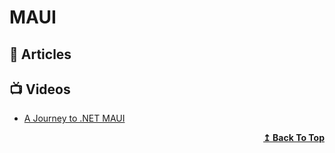 # MAUI

## 📝 Articles

## 📺 Videos

- [A Journey to .NET MAUI](https://channel9.msdn.com/Shows/On-NET/A-Journey-to-NET-MAUI)

<div align="right">
  <b><a href="#contents">↥ Back To Top</a></b>
</div>